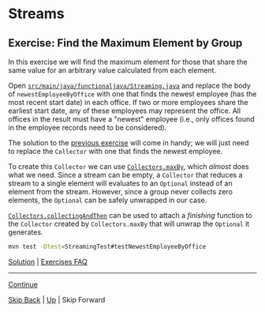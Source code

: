# Streams

## Exercise: Find the Maximum Element by Group

In this exercise we will find the maximum element for those that share the same
value for an arbitrary value calculated from each element.

Open
[`src/main/java/functionaljava/Streaming.java`](../../src/main/java/functionaljava/Streaming.java)
and replace the body of `newestEmployeeByOffice` with one that finds the newest
employee (has the most recent start date) in each office. If two or more
employees share the earliest start date, any of these employees may represent
the office. All offices in the result must have a "newest" employee (i.e., only
offices found in the employee records need to be considered).

The solution to the [previous exercise](grouping_ex1.md) will come in handy; we
will just need to replace the `Collector` with one that finds the newest
employee.

To create this `Collector` we can use
[`Collectors.maxBy`](https://docs.oracle.com/javase/8/docs/api/java/util/stream/Collectors.html#maxBy-java.util.Comparator-),
which *almost* does what we need. Since a stream can be empty, a `Collector`
that reduces a stream to a single element will evaluates to an `Optional`
instead of an element from the stream. However, since a group never collects
zero elements, the `Optional` can be safely unwrapped in our case.

[`Collectors.collectingAndThen`](https://docs.oracle.com/javase/8/docs/api/java/util/stream/Collectors.html#collectingAndThen-java.util.stream.Collector-java.util.function.Function-)
can be used to attach a *finishing* function to the `Collector` created by
`Collectors.maxBy` that will unwrap the `Optional` it generates.

``` bash
mvn test -Dtest=StreamingTest#testNewestEmployeeByOffice
```

[Solution](grouping_ex2_sltn.md) | [Exercises FAQ](../exercises.md)

---

[Continue](partitioning.md)

[Skip Back](../optional/start.md) | [Up](../start.md) | Skip Forward
